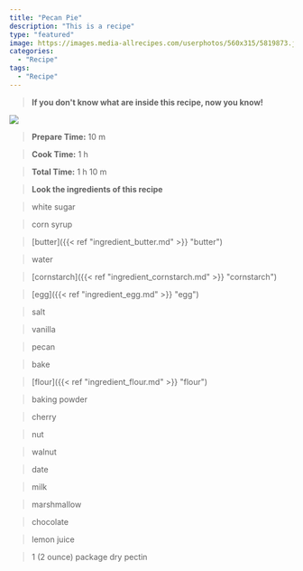 ```yaml
---
title: "Pecan Pie"
description: "This is a recipe"
type: "featured"
image: https://images.media-allrecipes.com/userphotos/560x315/5819873.jpg
categories: 
  - "Recipe"
tags: 
  - "Recipe"
---
```



>**If you don't know what are inside this recipe, now you know!**

![](../images/Recipes-Banner.jpg)
> **Prepare Time:** 10 m


> **Cook Time:** 1 h


> **Total Time:** 1 h 10 m

> **Look the ingredients of this recipe**

> white sugar

> corn syrup

> [butter]({{< ref "ingredient_butter.md" >}} "butter")

> water

> [cornstarch]({{< ref "ingredient_cornstarch.md" >}} "cornstarch")

> [egg]({{< ref "ingredient_egg.md" >}} "egg")

> salt

> vanilla

> pecan

> bake

> [flour]({{< ref "ingredient_flour.md" >}} "flour")

> baking powder

> cherry

> nut

> walnut

> date

> milk

> marshmallow

> chocolate

> lemon juice

> 1 (2 ounce) package dry pectin

